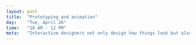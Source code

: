 ```yaml
---
layout: post
title:  "Prototyping and animation"
day:    "Tue, April 26"
time:   "10 AM - 12 PM"
meta:   "Interactive designers not only design how things look but also how they behave. But we can smartly design and communinicate how the interactions work with the help of prototyping tools like Quartz Composer, Flinto and Framer.js"
---
```


